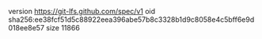 version https://git-lfs.github.com/spec/v1
oid sha256:ee38fcf51d5c88922eea396abe57b8c3328b1d9c8058e4c5bff6e9d018ee8e57
size 11866
